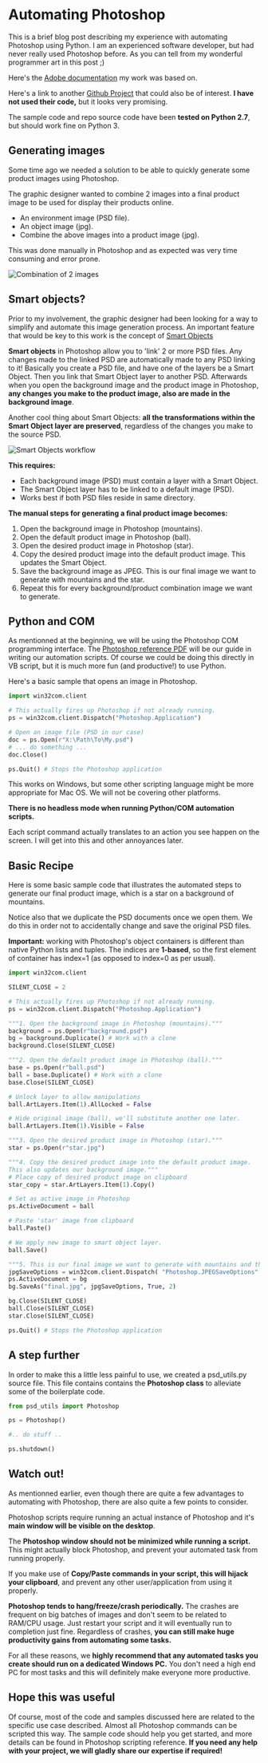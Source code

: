 # Automating Photoshop
This is a brief blog post describing my experience with automating Photoshop using Python.
I am an experienced software developer, but had never really used Photoshop before. As you can tell from my wonderful programmer art in this post ;)

Here's the [Adobe documentation](https://www.adobe.com/content/dam/acom/en/devnet/photoshop/pdfs/photoshop-cc-vbs-ref.pdf) my work was based on.

Here's a link to another [Github Project](https://github.com/loonghao/photoshop-python-api) that could also be of interest. **I have not used their code,** but it looks very promising.

The sample code and repo source code have been **tested on Python 2.7**, but should work fine on Python 3.

## Generating images
Some time ago we needed a solution to be able to quickly generate some product images using Photoshop.

The graphic designer wanted to combine 2 images into a final product image to be used for display their products online. 
- An environment image (PSD file).
- An object image (jpg).
- Combine the above images into a product image (jpg). 

This was done manually in Photoshop and as expected was very time consuming and error prone.

![Combination of 2 images](https://github.com/kelvin0/ImageAutomation/blob/gh-pages/Combine_2_images.png?raw=true)

## Smart objects?
Prior to my involvement, the graphic designer had been looking for a way to simplify and automate this image generation process.
An important feature that would be key to this work is the concept of [Smart Objects](https://helpx.adobe.com/ca/photoshop/using/create-smart-objects.html)

**Smart objects** in Photoshop allow you to 'link' 2 or more PSD files. Any changes made to the linked PSD are automatically made to any PSD linking to it!
Basically you create a PSD file, and have one of the layers be a Smart Object. Then you link that Smart Object layer to another PSD.
Afterwards when you open the background image and the product image in Photoshop, **any changes you make to the product image, also are made in the background image**.

Another cool thing about Smart Objects: **all the transformations within the Smart Object layer are preserved**, regardless of the changes you make to the source PSD.

![Smart Objects workflow](https://github.com/kelvin0/ImageAutomation/blob/gh-pages/smart_objects_update.png?raw=true)

**This requires:**
- Each background image (PSD) must contain a layer with a Smart Object.
- The Smart Object layer has  to be linked to a default image (PSD).
- Works best if both PSD files reside in same directory.


**The manual steps for generating a final product image becomes:**
1. Open the background image in Photoshop (mountains).
2. Open the default product image in Photoshop (ball).
3. Open the desired product image in Photoshop (star).
4. Copy the desired product image into the default product image. This updates the Smart Object.
5. Save the background image as JPEG. This is our final image we want to generate with mountains and the star.
6. Repeat this for every background/product combination image we want to generate.

## Python and COM
As mentionned at the beginning, we will be using the Photoshop COM programming interface.
The [Photoshop reference PDF](https://www.adobe.com/content/dam/acom/en/devnet/photoshop/pdfs/photoshop-cc-vbs-ref.pdf) will be our guide in writing our automation scripts. Of course we could be doing this directly in VB script, but it is much more fun (and productive!) to use Python.

Here's a basic sample that opens an image in Photoshop.

```python
import win32com.client

# This actually fires up Photoshop if not already running.
ps = win32com.client.Dispatch("Photoshop.Application")

# Open an image file (PSD in our case)
doc = ps.Open(r"X:\Path\To\My.psd")
# ... do something ...
doc.Close()

ps.Quit() # Stops the Photoshop application
```
This works on Windows, but some other scripting language might be more appropriate for Mac OS.
We will not be covering other platforms.

**There is no headless mode when running Python/COM automation scripts.**

Each script command actually translates to an action you see happen on the screen.
I will get into this and other annoyances later. 

## Basic Recipe

Here is some basic sample code that illustrates the automated steps to generate our final product image, which is a star on a background of mountains.

Notice also that we duplicate the PSD documents once we open them. We do this in order not to accidentally change and save the original PSD files.

**Important:** working with Photoshop's object containers is different than native Python lists and tuples. The indices are **1-based**, so the first element of container has index=1 (as opposed to index=0 as per usual).


```python
import win32com.client

SILENT_CLOSE = 2

# This actually fires up Photoshop if not already running.
ps = win32com.client.Dispatch("Photoshop.Application")

"""1. Open the background image in Photoshop (mountains)."""
background = ps.Open(r"background.psd")
bg = background.Duplicate() # Work with a clone
background.Close(SILENT_CLOSE)

"""2. Open the default product image in Photoshop (ball)."""
base = ps.Open(r"ball.psd")
ball = base.Duplicate() # Work with a clone
base.Close(SILENT_CLOSE)

# Unlock layer to allow manipulations
ball.ArtLayers.Item(1).AllLocked = False

# Hide original image (ball), we'll substitute another one later.
ball.ArtLayers.Item(1).Visible = False

"""3. Open the desired product image in Photoshop (star)."""
star = ps.Open(r"star.jpg")

"""4. Copy the desired product image into the default product image. 
This also updates our background image."""
# Place copy of desired product image on clipboard
star_copy = star.ArtLayers.Item(1).Copy() 

# Set as active image in Photoshop
ps.ActiveDocument = ball          

# Paste 'star' image from clipboard 
ball.Paste()               

# We apply new image to smart object layer. 
ball.Save()                               

"""5. This is our final image we want to generate with mountains and the star."""
jpgSaveOptions = win32com.client.Dispatch( "Photoshop.JPEGSaveOptions" )
ps.ActiveDocument = bg
bg.SaveAs("final.jpg", jpgSaveOptions, True, 2)

bg.Close(SILENT_CLOSE)
ball.Close(SILENT_CLOSE)
star.Close(SILENT_CLOSE)

ps.Quit() # Stops the Photoshop application
```

## A step further
In order to make this a little less painful to use, we created a psd_utils.py source file.
This file contains contains the **Photoshop class** to alleviate some of the boilerplate code.

```python
from psd_utils import Photoshop 

ps = Photoshop()

#.. do stuff ..

ps.shutdown()
```

## Watch out!
As mentionned earlier, even though there are quite a few advantages to automating with Photoshop, there are also quite a few points to consider.

Photoshop scripts require running an actual instance of Photoshop and it's **main window will be visible on the desktop**.

The **Photoshop window should not be minimized while running a script.** This might actually block Photoshop, and prevent your automated task from running properly.

If you make use of **Copy/Paste commands in your script, this will hijack your clipboard**, and prevent any other user/application from using it properly.

**Photoshop tends to hang/freeze/crash periodically.** The crashes are frequent on big batches of images and don't seem to be related to RAM/CPU usage. Just restart your script and it will eventually run to completion just fine. Regardless of crashes, **you can still make huge productivity gains from automating some tasks.**

For all these reasons, we **highly recommend that any automated tasks you create should run on a dedicated Windows PC.** You don't need a high end PC for most tasks and this will definitely make everyone more productive.

## Hope this was useful
Of course, most of the code and samples discussed here are related to the specific use case described.
Almost all Photoshop commands can be scripted this way. The sample code should help you get started, and more details can be found in Photoshop scripting reference.
**If you need any help with your project, we will gladly share our expertise if required!**


